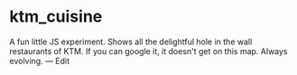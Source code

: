 # ktm_cuisine
A fun little JS experiment. Shows all the delightful hole in the wall restaurants of KTM. If you can google it, it doesn't get on this map. Always evolving. — Edit
